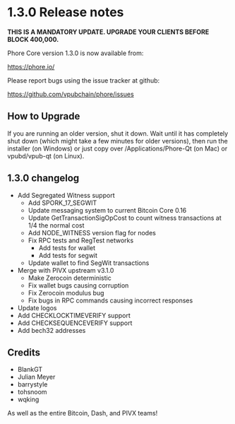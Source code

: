 1.3.0 Release notes
====================

**THIS IS A MANDATORY UPDATE. UPGRADE YOUR CLIENTS BEFORE BLOCK 400,000.**

Phore Core version 1.3.0 is now available from:

  https://phore.io/

Please report bugs using the issue tracker at github:

  https://github.com/vpubchain/phore/issues


How to Upgrade
--------------

If you are running an older version, shut it down. Wait until it has completely
shut down (which might take a few minutes for older versions), then run the
installer (on Windows) or just copy over /Applications/Phore-Qt (on Mac) or
vpubd/vpub-qt (on Linux).


1.3.0 changelog
----------------

- Add Segregated Witness support
  - Add SPORK_17_SEGWIT
  - Update messaging system to current Bitcoin Core 0.16
  - Update GetTransactionSigOpCost to count witness transactions at 1/4 the normal cost
  - Add NODE_WITNESS version flag for nodes
  - Fix RPC tests and RegTest networks
    - Add tests for wallet
    - Add tests for segwit
  - Update wallet to find SegWit transactions
- Merge with PIVX upstream v3.1.0
  - Make Zerocoin deterministic
  - Fix wallet bugs causing corruption
  - Fix Zerocoin modulus bug
  - Fix bugs in RPC commands causing incorrect responses
- Update logos
- Add CHECKLOCKTIMEVERIFY support
- Add CHECKSEQUENCEVERIFY support
- Add bech32 addresses


Credits
--------

- BlankGT
- Julian Meyer
- barrystyle
- tohsnoom
- wqking

As well as the entire Bitcoin, Dash, and PIVX teams!
